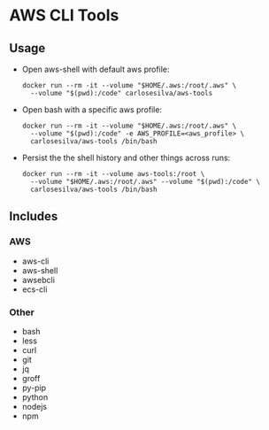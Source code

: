 # AWS CLI Tools

## Usage

- Open aws-shell with default aws profile:

  ```
  docker run --rm -it --volume "$HOME/.aws:/root/.aws" \
    --volume "$(pwd):/code" carlosesilva/aws-tools
  ```

- Open bash with a specific aws profile:

  ```
  docker run --rm -it --volume "$HOME/.aws:/root/.aws" \
    --volume "$(pwd):/code" -e AWS_PROFILE=<aws_profile> \
    carlosesilva/aws-tools /bin/bash
  ```

- Persist the the shell history and other things across runs:

  ```
  docker run --rm -it --volume aws-tools:/root \
    --volume "$HOME/.aws:/root/.aws" --volume "$(pwd):/code" \
    carlosesilva/aws-tools /bin/bash
  ```

## Includes

### AWS

- aws-cli
- aws-shell
- awsebcli
- ecs-cli

### Other

- bash
- less
- curl
- git
- jq
- groff
- py-pip
- python
- nodejs
- npm
